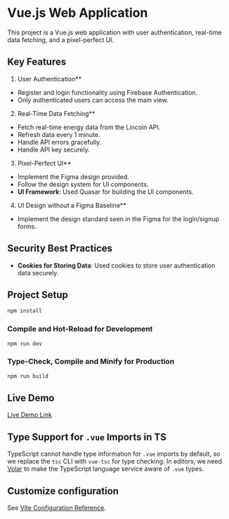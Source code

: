 # Vue.js Web Application

This project is a Vue.js web application with user authentication, real-time data fetching, and a pixel-perfect UI.

## Key Features

1.  User Authentication\*\*

- Register and login functionality using Firebase Authentication.
- Only authenticated users can access the main view.

2.  Real-Time Data Fetching\*\*

- Fetch real-time energy data from the Lincoin API.
- Refresh data every 1 minute.
- Handle API errors gracefully.
- Handle API key securely.

3.  Pixel-Perfect UI\*\*

- Implement the Figma design provided.
- Follow the design system for UI components.
- **UI Framework**: Used Quasar for building the UI components.

4.  UI Design without a Figma Baseline\*\*

- Implement the design standard seen in the Figma for the login/signup forms.

## Security Best Practices

- **Cookies for Storing Data**: Used cookies to store user authentication data securely.

## Project Setup

```sh
npm install
```

### Compile and Hot-Reload for Development

```sh
npm run dev
```

### Type-Check, Compile and Minify for Production

```sh
npm run build
```

## Live Demo

[Live Demo Link](https://vue-project-marzi-abbasi.netlify.app/)

## Type Support for `.vue` Imports in TS

TypeScript cannot handle type information for `.vue` imports by default, so we replace the `tsc` CLI with `vue-tsc` for type checking. In editors, we need [Volar](https://marketplace.visualstudio.com/items?itemName=Vue.volar) to make the TypeScript language service aware of `.vue` types.

## Customize configuration

See [Vite Configuration Reference](https://vite.dev/config/).
